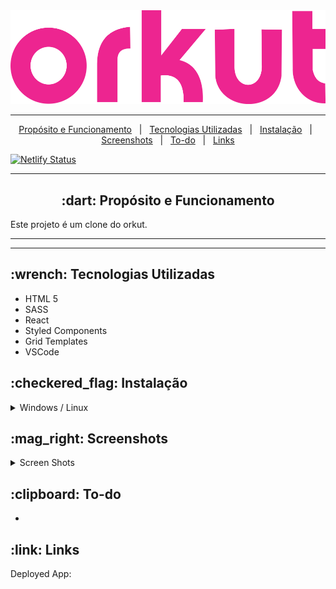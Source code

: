 <div align="center">
    <img src="./src/assets/images/orkut-logo.png">
</div>


<hr>
<p align="center">
    <a href="#-dart-propósito-e-funcionamento">Propósito e Funcionamento</a> &#xa0; | &#xa0; 
    <a href="#-wrench-tecnologias-utilizadas-">Tecnologias Utilizadas</a> &#xa0; | &#xa0; 
    <a href="#-checkered_flag-instalação-">Instalação</a> &#xa0; | &#xa0;
    <a href="#----mag_right-screenshots">Screenshots</a> &#xa0; | &#xa0;
    <a href="#-clipboard-to-do">To-do</a> &#xa0; | &#xa0;
    <a href="#-link-links-">Links</a>
</p>

[![Netlify Status](https://api.netlify.com/api/v1/badges/534b16de-6a78-4432-817c-4ed960299946/deploy-status)](https://app.netlify.com/sites/luisseidel/deploys)

<hr>

<h2 id="proposito" align="center"> :dart: Propósito e Funcionamento</h2>

<p>
    Este projeto é um clone do orkut.
</p>

<hr>

<hr>

<h2> :wrench: Tecnologias Utilizadas </h2>

<ul>
    <li>HTML 5</li>
    <li>SASS</li>
    <li>React</li>
    <li>Styled Components</li>
    <li>Grid Templates</li>
    <li>VSCode</li>
</ul>

<h2> :checkered_flag: Instalação </h2>

<details>
    <summary>Windows / Linux</summary>
    1. Download this repo, and open it with VSCode.
    2. Install Live Server and Live Sass Compiler
    3. When done, just click Go Live and Watch Sass.
</details>


<h2>
    :mag_right: Screenshots
</h2>


<details>
    <summary>Screen Shots</summary>
    <div>
        <img src="./src/assets/images/01.png">
        <img src="./src/assets/images/02.png">
    </div>
</details>

<h2>:clipboard: To-do</h2>

<ul>
    <li></li>
</ul>

<h2> :link: Links </h2>

Deployed App: 
